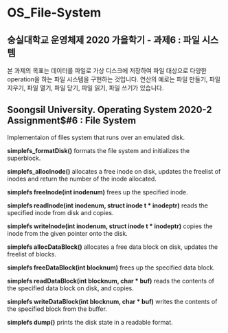 # OS_File-System  
## 숭실대학교 운영체제 2020 가을학기 - 과제6 : 파일 시스템  
  
본 과제의 목표는 데이터를 파일로 가상 디스크에 저장하여 파일 대상으로 다양한 operation을 하는 파일 시스템을 구현하는 것입니다. 
연산의 예로는 파일 만들기, 파일 지우기, 파일 열기, 파일 닫기, 파일 읽기, 파일 쓰기가 있습니다.   

## Soongsil University. Operating System 2020-2 Assignment$#6 : File System

Implementaion of files system that runs over an emulated disk.

**simplefs_formatDisk()** formats the file system and initializes the superblock.

**simplefs_allocInode()**  allocates a free inode on disk, updates the freelist of inodes and return the number of the inode allocated.

**simplefs freeInode(int inodenum)** frees up the specified inode.

**simplefs readInode(int inodenum, struct inode t * inodeptr)** reads the specified inode from disk and copies.

**simplefs writeInode(int inodenum, struct inode t * inodeptr)** copies the inode from the given pointer onto the disk.

**simplefs allocDataBlock()** allocates a free data block on disk, updates the freelist of blocks.

**simplefs freeDataBlock(int blocknum)** frees up the specified data block.

**simplefs readDataBlock(int blocknum, char * buf)** reads the contents of the specified data block on disk, and copies.

**simplefs writeDataBlock(int blocknum, char * buf)** writes the contents of the specified block from the buffer.

**simplefs dump()** prints the disk state in a readable format.
